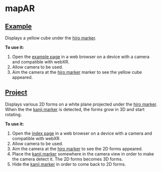 # mapAR

## [Example](https://fvgls.github.io/mapAR/example.html)
Displays a yellow cube under the [hiro marker](https://github.com/fvgls/mapAR/markers/hiro.png).

**To use it:** 
1. Open the [example page](https://fvgls.github.io/mapAR/example.html) in a web browser on a device with a camera and compatible with webXR.
2. Allow camera to be used.
3. Aim the camera at the [hiro marker](https://github.com/fvgls/mapAR/markers/hiro.png) marker to see the yellow cube appeared.

## [Project](https://fvgls.github.io/mapAR/index.html)
Displays various 2D forms on a white plane projected under the [hiro marker](https://github.com/fvgls/mapAR/markers/hiro.png). When the the [kanji marker](https://github.com/fvgls/mapAR/markers/kanji.png) is detected, the forms grow in 3D and start rotating.

**To use it:** 
1. Open the [index page](https://fvgls.github.io/mapAR/index.html) in a web browser on a device with a camera and compatible with webXR.
2. Allow camera to be used.
3. Aim the camera at the [hiro marker](https://github.com/fvgls/mapAR/markers/hiro.png) to see the 2D forms appeared.
4. Place the [kanji marker](https://github.com/fvgls/mapAR/markers/kanji.png) somewhere in the camera view in order to make the camera detect it. The 2D forms becomes 3D forms.
5. Hide the [kanji marker](https://github.com/fvgls/mapAR/markers/kanji.png) in order to come back to 2D forms.